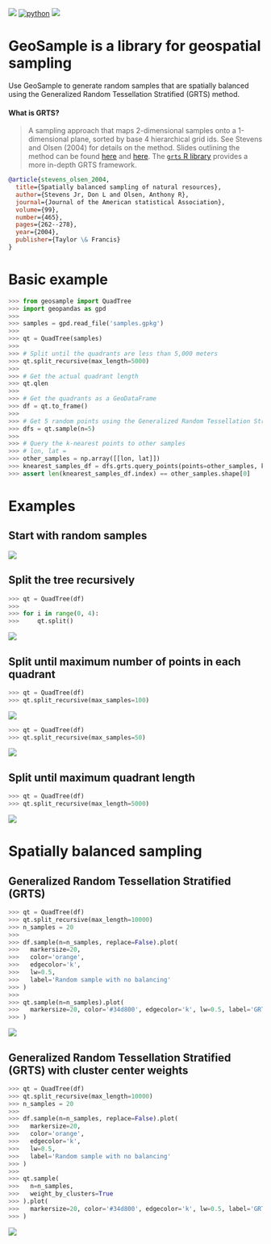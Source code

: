 [![](https://img.shields.io/badge/License-MIT-black.svg)](https://lbesson.mit-license.org/)
[![python](https://img.shields.io/badge/Python-3.7%20%7C%203.8%20%7C%203.9-3776AB.svg?style=flat&logo=python&logoColor=white)](https://www.python.org)
[![](https://img.shields.io/github/v/release/jgrss/geosample?display_name=release)](https://github.com/jgrss/geosample/releases)

# GeoSample is a library for geospatial sampling

Use GeoSample to generate random samples that are spatially balanced using the Generalized Random Tessellation Stratified (GRTS) method.

#### What is GRTS?

> A sampling approach that maps 2-dimensional samples onto a 1-dimensional plane, sorted by base 4 hierarchical grid ids. See Stevens and Olsen (2004) for details on the method. Slides outlining the method can be found [here](https://archive.epa.gov/nheerl/arm/web/pdf/grts_ss.pdf) and [here](https://qcnrgradstudentcouncil.files.wordpress.com/2012/12/ecolunch_grts.pdf). The [`grts` R library](https://rdrr.io/cran/spsurvey/man/grts.html) provides a more in-depth GRTS framework.

```bibtex
@article{stevens_olsen_2004,
  title={Spatially balanced sampling of natural resources},
  author={Stevens Jr, Don L and Olsen, Anthony R},
  journal={Journal of the American statistical Association},
  volume={99},
  number={465},
  pages={262--278},
  year={2004},
  publisher={Taylor \& Francis}
}
```

# Basic example

```python
>>> from geosample import QuadTree
>>> import geopandas as gpd
>>>
>>> samples = gpd.read_file('samples.gpkg')
>>>
>>> qt = QuadTree(samples)
>>>
>>> # Split until the quadrants are less than 5,000 meters
>>> qt.split_recursive(max_length=5000)
>>>
>>> # Get the actual quadrant length
>>> qt.qlen
>>>
>>> # Get the quadrants as a GeoDataFrame
>>> df = qt.to_frame()
>>>
>>> # Get 5 random points using the Generalized Random Tessellation Stratified (GRTS) method
>>> dfs = qt.sample(n=5)
>>>
>>> # Query the k-nearest points to other samples
>>> # lon, lat =
>>> other_samples = np.array([[lon, lat]])
>>> knearest_samples_df = dfs.grts.query_points(points=other_samples, k=1)
>>> assert len(knearest_samples_df.index) == other_samples.shape[0]
```

# Examples

## Start with random samples

![](data/grts_fig1.png)

## Split the tree recursively

```python
>>> qt = QuadTree(df)
>>>
>>> for i in range(0, 4):
>>>     qt.split()
```

![](data/grts_fig2.png)

## Split until maximum number of points in each quadrant

```python
>>> qt = QuadTree(df)
>>> qt.split_recursive(max_samples=100)
```

![](data/grts_fig3.png)

```python
>>> qt = QuadTree(df)
>>> qt.split_recursive(max_samples=50)
```

![](data/grts_fig4.png)

## Split until maximum quadrant length

```python
>>> qt = QuadTree(df)
>>> qt.split_recursive(max_length=5000)
```

![](data/grts_fig5.png)

# Spatially balanced sampling

## Generalized Random Tessellation Stratified (GRTS)

```python
>>> qt = QuadTree(df)
>>> qt.split_recursive(max_length=10000)
>>> n_samples = 20
>>>
>>> df.sample(n=n_samples, replace=False).plot(
>>>   markersize=20,
>>>   color='orange',
>>>   edgecolor='k',
>>>   lw=0.5,
>>>   label='Random sample with no balancing'
>>> )
>>>
>>> qt.sample(n=n_samples).plot(
>>>   markersize=20, color='#34d800', edgecolor='k', lw=0.5, label='GRTS'
>>> )
```

![](data/grts_fig6.png)

## Generalized Random Tessellation Stratified (GRTS) with cluster center weights

```python
>>> qt = QuadTree(df)
>>> qt.split_recursive(max_length=10000)
>>> n_samples = 20
>>>
>>> df.sample(n=n_samples, replace=False).plot(
>>>   markersize=20,
>>>   color='orange',
>>>   edgecolor='k',
>>>   lw=0.5,
>>>   label='Random sample with no balancing'
>>> )
>>>
>>> qt.sample(
>>>   n=n_samples,
>>>   weight_by_clusters=True
>>> ).plot(
>>>   markersize=20, color='#34d800', edgecolor='k', lw=0.5, label='GRTS'
>>> )
```

![](data/grts_fig7.png)
